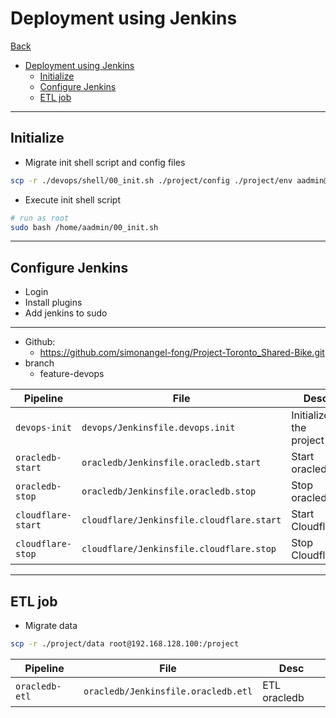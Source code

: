 # Deployment using Jenkins

[Back](../../../README.md)

- [Deployment using Jenkins](#deployment-using-jenkins)
  - [Initialize](#initialize)
  - [Configure Jenkins](#configure-jenkins)
  - [ETL job](#etl-job)

---

## Initialize

- Migrate init shell script and config files

```sh
scp -r ./devops/shell/00_init.sh ./project/config ./project/env aadmin@192.168.128.100:~
```

- Execute init shell script

```sh
# run as root
sudo bash /home/aadmin/00_init.sh
```

---

## Configure Jenkins

- Login
- Install plugins
- Add jenkins to sudo

---

- Github:
  - https://github.com/simonangel-fong/Project-Toronto_Shared-Bike.git
- branch
  - feature-devops

| Pipeline           | File                                      | Desc                    |
| ------------------ | ----------------------------------------- | ----------------------- |
| `devops-init`      | `devops/Jenkinsfile.devops.init`          | Initialized the project |
| `oracledb-start`   | `oracledb/Jenkinsfile.oracledb.start`     | Start oracledb          |
| `oracledb-stop`    | `oracledb/Jenkinsfile.oracledb.stop`      | Stop oracledb           |
| `cloudflare-start` | `cloudflare/Jenkinsfile.cloudflare.start` | Start Cloudflare        |
| `cloudflare-stop`  | `cloudflare/Jenkinsfile.cloudflare.stop`  | Stop Cloudflare         |

---

## ETL job

- Migrate data

```sh
scp -r ./project/data root@192.168.128.100:/project
```

| Pipeline       | File                                | Desc         |
| -------------- | ----------------------------------- | ------------ |
| `oracledb-etl` | `oracledb/Jenkinsfile.oracledb.etl` | ETL oracledb |
